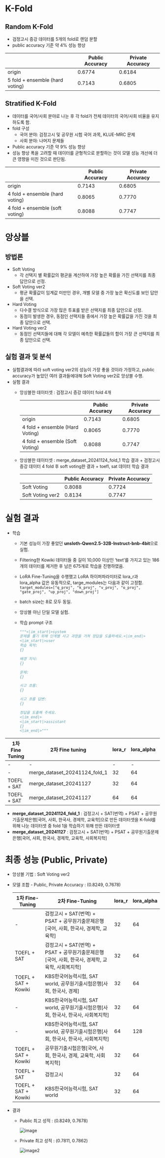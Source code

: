# K-Fold<br>
## **Random K-Fold** 
- 검정고시 증강 데이터를 5개의 fold로 랜덤 분할
- public accuracy 기준 약 4% 성능 향상
  
| | Public Accuracy | Private Accuracy |
|---|---|---|
| origin | 0.6774 | 0.6184 |
| 5 fold + ensemble (hard voting) | 0.7143 | 0.6805 |
  
## **Stratified K-Fold** 
- 데이터를 국어/사회 분야로 나눈 후 각 fold가 전체 데이터의 국어/사회 비율을 유지하도록 함.
- fold 구성
  - 국어 분야: 검정고시 및 공무원 시험 국어 과목, KLUE-MRC 문제
  - 사회 분야: 나머지 문제들
- Public accuracy 기준 약 9% 성능 향상
- 성능 향상 폭을 고려할 때 데이터를 균형적으로 분할하는 것이 모델 성능 개선에 더 큰 영향을 미친 것으로 판단됨.

| | Public Accuracy | Private Accuracy |
|---|---|---|
| origin | 0.7143 | 0.6805 |
| 4 fold + ensemble (hard voting) | 0.8065 | 0.7770 |
| 4 fold + ensemble (soft voting) | 0.8088 | 0.7747 |
      
# 앙상블
## 방법론
- Soft Voting
  - 각 선택지 별 확률값의 평균을 계산하여 가장 높은 확률을 가진 선택지를 최종 답안으로 선정.
- Soft Voting ver2
  - 평균 확률값이 임계값 미만인 경우, 개별 모델 중 가장 높은 확신도를 보인 답안을 선택.
- Hard Voting
  - 다수결 방식으로 가장 많은 투표를 받은 선택지를 최종 답안으로 선정.
  - 동점이 발생한 경우, 동점인 선택지들 중에서 가장 높은 확률값을 가진 것을 최종 답안으로 선택.
- Hard Voting ver2
  - 동점인 선택지들에 대해 각 모델이 예측한 확률값들의 합이 가장 큰 선택지를 최종 답안으로 선택.
## 실험 결과 및 분석
- 실험결과에 따라 soft voting ver2의 성능이 가장 좋을 것이라 가정하고, public accuracy가 높았던 여러 결과들에대해 Soft Voting ver2로 앙상블 수행.
- 실험 결과
  - 앙상블한 데이터셋 : 검정고시 증강 데이터 fold 4개
  
      |  | Public Accuracy |  Private Accuracy |
      | --- | --- | --- |
      | origin | 0.7143 | 0.6805 |
      | 4 fold + ensemble (Hard Voting) | 0.8065 | 0.7770 |
      | 4 fold + ensemble (Soft Voting) | 0.8088 | 0.7747 |
  - 앙상블한 데이터셋 : merge_dataset_20241124_fold_1 학습 결과 + 검정고시 증강 데이터 4 fold 후 soft voting한 결과 + toefl, sat 데이터 학습 결과
  
      |  | Public Accuracy |  Private Accuracy |
      | --- | --- | --- |
      | Soft Voting | 0.8088 | 0.7724 |
      | Soft Voting ver2 | 0.8134 | 0.7747 |


# 실험 결과

- 학습
    - 기본 성능이 가장 좋았던 **unsloth-Qwen2.5-32B-Instruct-bnb-4bit**으로 실험.
    - Filtering한 Kowiki 데이터들 중 길이 10,000 이상인 ‘text’를 가지고 있는 186개의 데이터를 제거한 후 남은 675개로 학습을 진행하였음.
    - LoRA Fine-Tuning을 수행했고 LoRA 하이퍼파라미터로 lora_r과 lora_alpha 값은 유동적으로, targe_modules는 다음과 같이 고정함. `target_modules=["q_proj", "k_proj", "v_proj", "o_proj", "gate_proj", "up_proj", "down_proj"]`
    - batch size는 8로 모두 동일.
    - 앙상블 아닌 단일 모델 실험.
    - 학습 prompt 구조
        
        ```python
        """<|im_start|>system
        문제를 풀기 위해 단계별 사고 과정을 거쳐 정답을 도출하세요.<|im_end|>
        <|im_start|>user
        학습 목적:
        {}
        
        배경 지식:
        {}
        
        문제:
        {}
        
        사고 흐름:
        {}
        
        사고 흐름 답변:
        {}
        
        정답을 도출해 주세요.
        <|im_end|>
        <|im_start|>assistant
        {}
        <|im_end|>"""
        ```
        

| 1차 Fine Tuning | 2차 Fine tuning | lora_r | lora_alpha | Public Accuracy | Private Accuaracy |
| --- | --- | --- | --- | --- | --- |
| - | - | - | - | 0.7558 | 0.7080 |
| - | merge_dataset_20241124_fold_1 | 32 | 64 | 0.8088 | 0.7701 |
| TOEFL + SAT | merge_dataset_20241127 | 32 | 64 | 0.7972 | 0.7770 |
| TOEFL + SAT | merge_dataset_20241127 | 64 | 64 | 0.7949 | 0.7701 |
- **merge_dataset_20241124_fold_1** : 검정고시 + SAT(번역) + PSAT + 공무원기출문제은행[국어, 사회, 한국사, 경제학, 교육학]으로 만든 데이터셋을 K-fold를 위해 나눈 데이터셋 중 fold 1을 학습하기 위해 만든 데이터셋
- **merge_dataset_20241127** : 검정고시 + SAT(번역) + PSAT + 공무원기출문제은행[국어, 사회, 한국사, 경제학, 교육학, 사회복지학]

# 최종 성능 (Public, Private)

- 앙상블 기법 : Soft Voting ver2
- 모델 조합 - Public, Private Accuracy : (0.8249, 0.7678)
    
    
    | 1차 Fine-Tuning | 2차 Fine-Tuning | lora_r | lora_alpha |
    | --- | --- | --- | --- |
    | - | 검정고시 + SAT(번역) + PSAT + 공무원기출문제은행[국어, 사회, 한국사, 경제학, 교육학] | 32 | 64 |
    | TOEFL + SAT | 검정고시 + SAT(번역) + PSAT + 공무원기출문제은행[국어, 사회, 한국사, 경제학, 교육학, 사회복지학] | 32 | 64 |
    | TOEFL + SAT + Kowiki | KBS한국어능력시험, SAT world, 공무원기출시험은행[사회, 한국사, 경제] | 32 | 64 |
    | - | KBS한국어능력시험, SAT world, 공무원기출시험은행[사회, 한국사, 한국사, 사회복지학] | 32 | 64 |
    | - | KBS한국어능력시험, SAT world, 공무원기출시험은행[사회, 한국사, 한국사, 사회복지학] | 64 | 128 |
    | TOEFL + SAT + Kowiki | 공무원기출시험은행[국어, 사회, 한국사, 경제, 교육학, 사회복지학] | 32 | 64 |
    | TOEFL + SAT | 검정고시 | 32 | 64 |
    | TOEFL + SAT + Kowiki | KBS한국어능력시험, SAT world | 32 | 64 |
- 결과
    - Public 최고 성적 : (0.8249, 0.7678)
        
        ![image](https://github.com/user-attachments/assets/ef163889-201e-4868-8aa3-4ae34773c191)

        
    - Private 최고 성적 : (0.7811, 0.7862)
        
        ![image2](https://github.com/user-attachments/assets/e2075550-7944-4ba5-b2f8-c66a47c5c9af)
